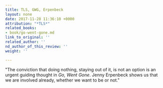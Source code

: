 ```yaml
---
title: TLS, GWG, Erpenbeck
layout: none
date: 2017-11-28 11:36:10 +0000
attribution: "*TLS*"
related_books:
- book/go-went-gone.md
link_to_original: ''
related_author: ''
nd_author_of_this_review: ''
weight: ''

---
```

  
"The conviction that doing nothing, staying out of it, is not an option is an urgent guiding thought in _Go, Went Gone_. Jenny Erpenbeck shows us that we are involved already, whether we want to be or not."